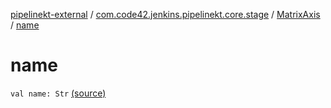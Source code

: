 [pipelinekt-external](../../index.md) / [com.code42.jenkins.pipelinekt.core.stage](../index.md) / [MatrixAxis](index.md) / [name](./name.md)

# name

`val name: Str` [(source)](https://github.com/code42/pipelinekt/tree/master/core/src/main/kotlin/com/code42/jenkins/pipelinekt/core/stage/MatrixAxis.kt#L8)